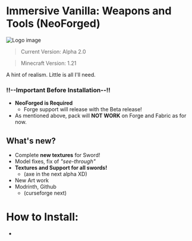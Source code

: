 
# __Immersive Vanilla: Weapons and Tools (NeoForged)__

![Logo image](/../main/assets/images/iv-wt-alpha-2-header.jpg)

> Current Version: Alpha 2.0

> Minecraft Version: 1.21

A hint of realism.
Little is all I'll need.

### !!--Important Before Installation--!!
- __NeoForged is Required__
   - Forge support will release with the Beta release!
- As mentioned above, pack will __NOT WORK__ on Forge and Fabric as for now.

## __What's new?__
- Complete __new textures__ for Sword!
- Model fixes, fix of _"see-through"_
- __Textures and Support for all swords!__
  - (axe in the next alpha XD)
- New Art work
- Modrinth, Github
  - (curseforge next)

 # How to Install:

 -

